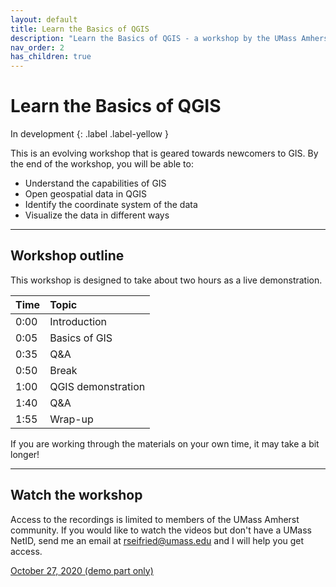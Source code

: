 ```yaml
---
layout: default
title: Learn the Basics of QGIS
description: "Learn the Basics of QGIS - a workshop by the UMass Amherst Libraries."
nav_order: 2
has_children: true
---
```


# Learn the Basics of QGIS

In development
{: .label .label-yellow }

This is an evolving workshop that is geared towards newcomers to GIS. By the end of the workshop, you will be able to:
* Understand the capabilities of GIS
* Open geospatial data in QGIS
* Identify the coordinate system of the data
* Visualize the data in different ways

---
## Workshop outline

This workshop is designed to take about two hours as a live demonstration.

| Time | Topic |
| :--- | :--- |
| 0:00 | Introduction |
| 0:05 | Basics of GIS |
| 0:35 | Q&A |
| 0:50 | Break |
| 1:00 | QGIS demonstration |
| 1:40 | Q&A |
| 1:55 | Wrap-up |

If you are working through the materials on your own time, it may take a bit longer!

---
## Watch the workshop
Access to the recordings is limited to members of the UMass Amherst community. If you would like to watch the videos but don't have a UMass NetID, send me an email at [rseifried@umass.edu](mailto:rseifried@umass.edu) and I will help you get access.

[October 27, 2020 (demo part only)](https://umass-amherst.zoom.us/rec/share/chUT8tzl0ql6BZphX6kVhtN1y4fEKjPbaIKYkC0tMtb-NDPxT7GkrQpRdWFrbuNH.yXRlzTBT4TbwYQTG)
